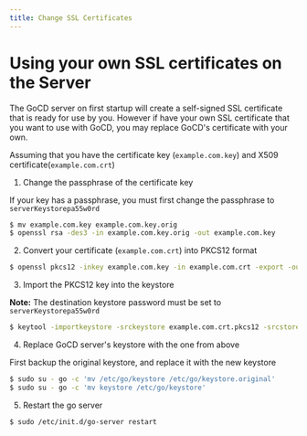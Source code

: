 ```yaml
---
title: Change SSL Certificates
---
```


# Using your own SSL certificates on the Server

The GoCD server on first startup will create a self-signed SSL certificate that is ready for use by you. However if have your own SSL certificate that you want to use with GoCD, you may replace GoCD's certificate with your own.

Assuming that you have the certificate key (`example.com.key`) and X509 certificate(`example.com.crt`)

1. Change the passphrase of the certificate key

  If your key has a passphrase, you must first change the passphrase to `serverKeystorepa55w0rd`

  ```bash
  $ mv example.com.key example.com.key.orig
  $ openssl rsa -des3 -in example.com.key.orig -out example.com.key
  ```

2. Convert your certificate (`example.com.crt`) into PKCS12 format

  ```bash
  $ openssl pkcs12 -inkey example.com.key -in example.com.crt -export -out example.com.crt.pkcs12
  ```

3. Import the PKCS12 key into the keystore

  **Note:** The destination keystore password must be set to `serverKeystorepa55w0rd`

  ```bash
  $ keytool -importkeystore -srckeystore example.com.crt.pkcs12 -srcstoretype PKCS12 -destkeystore keystore -srcalias 1 -destalias cruise -deststorepass serverKeystorepa55w0rd -destkeypass serverKeystorepa55w0rd
  ```

4. Replace GoCD server's keystore with the one from above

  First backup the original keystore, and replace it with the new keystore

  ```bash
  $ sudo su - go -c 'mv /etc/go/keystore /etc/go/keystore.original'
  $ sudo su - go -c 'mv keystore /etc/go/keystore'
  ```

5. Restart the go server

  ```bash
  $ sudo /etc/init.d/go-server restart
  ```
